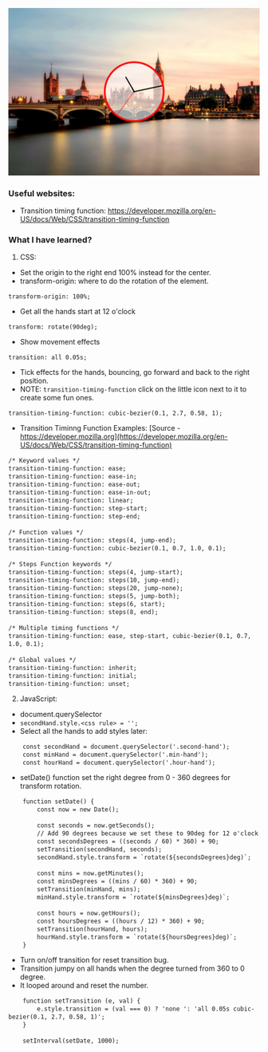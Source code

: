 ![image info](./asset/done.PNG)

### Useful websites:
- Transition timing function: https://developer.mozilla.org/en-US/docs/Web/CSS/transition-timing-function


### What I have learned?
1. CSS:
- Set the origin to the right end 100% instead for the center.
- transform-origin: where to do the rotation of the element.
```
transform-origin: 100%;
```

- Get all the hands start at 12 o'clock 
```
transform: rotate(90deg);
```

- Show movement effects
```
transition: all 0.05s;
```

- Tick effects for the hands, bouncing, go forward and back to the right position.
- NOTE: `transition-timing-function` click on the little icon next to it to create some fun ones.
```
transition-timing-function: cubic-bezier(0.1, 2.7, 0.58, 1);
```

- Transition Timinng Function Examples: [Source - https://developer.mozilla.org](https://developer.mozilla.org/en-US/docs/Web/CSS/transition-timing-function)

```
/* Keyword values */
transition-timing-function: ease;
transition-timing-function: ease-in;
transition-timing-function: ease-out;
transition-timing-function: ease-in-out;
transition-timing-function: linear;
transition-timing-function: step-start;
transition-timing-function: step-end;

/* Function values */
transition-timing-function: steps(4, jump-end);
transition-timing-function: cubic-bezier(0.1, 0.7, 1.0, 0.1);

/* Steps Function keywords */
transition-timing-function: steps(4, jump-start);
transition-timing-function: steps(10, jump-end);
transition-timing-function: steps(20, jump-none);
transition-timing-function: steps(5, jump-both);
transition-timing-function: steps(6, start);
transition-timing-function: steps(8, end);

/* Multiple timing functions */
transition-timing-function: ease, step-start, cubic-bezier(0.1, 0.7, 1.0, 0.1);

/* Global values */
transition-timing-function: inherit;
transition-timing-function: initial;
transition-timing-function: unset;
```

2. JavaScript:
- document.querySelector
- `secondHand.style.<css rule> = '';`
- Select all the hands to add styles later:

```
    const secondHand = document.querySelector('.second-hand');
    const minHand = document.querySelector('.min-hand');
    const hourHand = document.querySelector('.hour-hand');
```

- setDate() function set the right degree from 0 - 360 degrees for transform rotation.

```
    function setDate() {
        const now = new Date();

        const seconds = now.getSeconds();
        // Add 90 degrees because we set these to 90deg for 12 o'clock
        const secondsDegrees = ((seconds / 60) * 360) + 90;
        setTransition(secondHand, seconds);
        secondHand.style.transform = `rotate(${secondsDegrees}deg)`;
        
        const mins = now.getMinutes();
        const minsDegrees = ((mins / 60) * 360) + 90;
        setTransition(minHand, mins);
        minHand.style.transform = `rotate(${minsDegrees}deg)`;

        const hours = now.getHours();
        const hoursDegrees = ((hours / 12) * 360) + 90;
        setTransition(hourHand, hours);
        hourHand.style.transform = `rotate(${hoursDegrees}deg)`;
    }
```

- Turn on/off transition for reset transition bug.
- Transition jumpy on all hands when the degree turned from 360 to 0 degree.
- It looped around and reset the number.

```
    function setTransition (e, val) {
        e.style.transition = (val === 0) ? 'none ': 'all 0.05s cubic-bezier(0.1, 2.7, 0.58, 1)';
    }

    setInterval(setDate, 1000);
```
